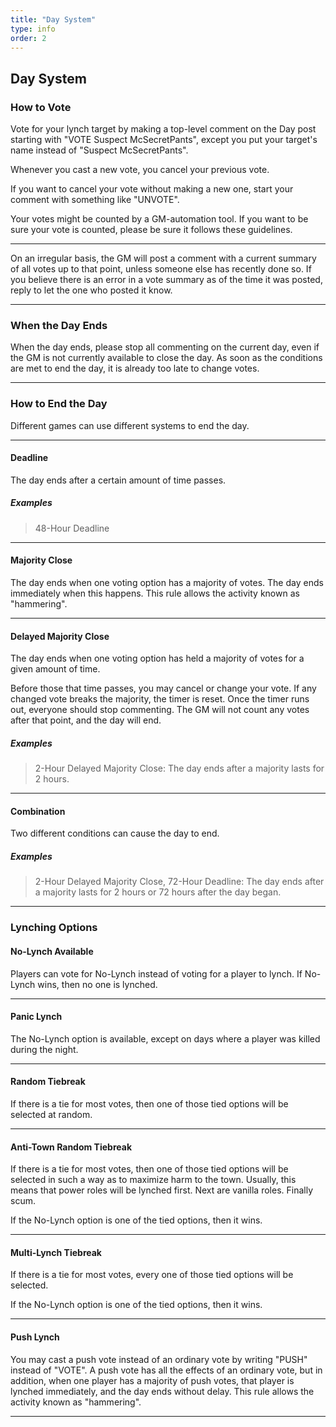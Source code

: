 ```yaml
---
title: "Day System"
type: info
order: 2
---
```


## Day System

### How to Vote

Vote for your lynch target by making a top-level comment on the Day post starting with "VOTE Suspect McSecretPants", except you put your target's name instead of "Suspect McSecretPants".

Whenever you cast a new vote, you cancel your previous vote.

If you want to cancel your vote without making a new one, start your comment with something like "UNVOTE".

Your votes might be counted by a GM-automation tool. If you want to be sure your vote is counted, please be sure it follows these guidelines.

----

On an irregular basis, the GM will post a comment with a current summary of all votes up to that point, unless someone else has recently done so. If you believe there is an error in a vote summary as of the time it was posted, reply to let the one who posted it know.

----

### When the Day Ends

When the day ends, please stop all commenting on the current day, even if the GM is not currently available to close the day. As soon as the conditions are met to end the day, it is already too late to change votes.

----

### How to End the Day

Different games can use different systems to end the day.

----

#### Deadline

The day ends after a certain amount of time passes.

##### Examples

> 48-Hour Deadline

----

#### Majority Close

The day ends when one voting option has a majority of votes. The day ends immediately when this happens. This rule allows the activity known as "hammering".

----

#### Delayed Majority Close

The day ends when one voting option has held a majority of votes for a given amount of time.

Before those that time passes, you may cancel or change your vote. If any changed vote breaks the majority, the timer is reset. Once the timer runs out, everyone should stop commenting. The GM will not count any votes after that point, and the day will end.

##### Examples

> 2-Hour Delayed Majority Close: The day ends after a majority lasts for 2 hours.

----

#### Combination

Two different conditions can cause the day to end.

##### Examples

> 2-Hour Delayed Majority Close, 72-Hour Deadline: The day ends after a majority lasts for 2 hours or 72 hours after the day began.

----

### Lynching Options

#### No-Lynch Available

Players can vote for No-Lynch instead of voting for a player to lynch. If No-Lynch wins, then no one is lynched.

----

#### Panic Lynch

The No-Lynch option is available, except on days where a player was killed during the night.

----

#### Random Tiebreak

If there is a tie for most votes, then one of those tied options will be selected at random.

----

#### Anti-Town Random Tiebreak

If there is a tie for most votes, then one of those tied options will be selected in such a way as to maximize harm to the town. Usually, this means that power roles will be lynched first. Next are vanilla roles. Finally scum.

If the No-Lynch option is one of the tied options, then it wins.

----

#### Multi-Lynch Tiebreak

If there is a tie for most votes, every one of those tied options will be selected.

If the No-Lynch option is one of the tied options, then it wins.

----

#### Push Lynch

You may cast a push vote instead of an ordinary vote by writing "PUSH" instead of "VOTE". A push vote has all the effects of an ordinary vote, but in addition, when one player has a majority of push votes, that player is lynched immediately, and the day ends without delay. This rule allows the activity known as "hammering".

----

